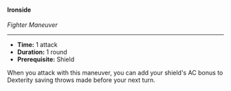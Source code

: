 #### Ironside
*Fighter Maneuver*
___
- **Time:** 1 attack
- **Duration:** 1 round
- **Prerequisite:** Shield

When you attack with this maneuver, you can add your shield's AC bonus to Dexterity saving throws made before your next turn.